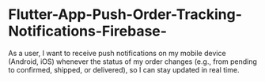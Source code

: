 # Flutter-App-Push-Order-Tracking-Notifications-Firebase-
As a user, I want to receive push notifications on my mobile device (Android, iOS) whenever the status of my order changes (e.g., from pending to confirmed, shipped, or delivered), so I can stay updated in real time.
